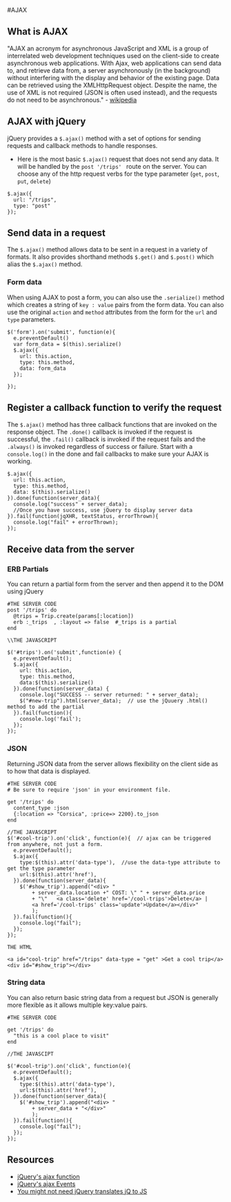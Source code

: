 #AJAX

## What is AJAX
"AJAX an acronym for asynchronous JavaScript and XML is a group of interrelated web development techniques used on the client-side to create asynchronous web applications. With Ajax, web applications can send data to, and retrieve data from, a server asynchronously (in the background) without interfering with the display and behavior of the existing page. Data can be retrieved using the XMLHttpRequest object. Despite the name, the use of XML is not required (JSON is often used instead), and the requests do not need to be asynchronous." - [wikipedia](http://en.wikipedia.org/wiki/Ajax)

## AJAX with jQuery
jQuery provides a `$.ajax()` method with a set of options for sending requests and callback methods to handle responses.

* Here is the most basic `$.ajax()` request that does not send any data. It will be handled by the `post '/trips' ` route on the server.  You can choose any of the http request verbs for the type parameter (`get`, `post`, `put`, `delete`)

```
$.ajax({
  url: "/trips",
  type: "post"
});
```

## Send data in a request
The `$.ajax()` method allows data to be sent in a request in a variety of formats. It also provides shorthand methods `$.get()` and `$.post()` which alias the `$.ajax()` method.

### Form data
When using AJAX to post a form, you can also use the `.serialize()` method which creates a string of `key : value` pairs from
the form data. You can also use the original `action` and `method` attributes from the form for the `url` and `type` parameters.
```
$('form').on('submit', function(e){
  e.preventDefault()
  var form_data = $(this).serialize()
  $.ajax({
    url: this.action,
    type: this.method,
    data: form_data
  });

});
```

## Register a callback function to verify the request
The `$.ajax()` method has three callback functions that are invoked on the response object. The
`.done()` callback is invoked if the request is successful, the `.fail()` callback is invoked if the
request fails and the `.always()` is invoked regardless of success or failure.  Start with a `console.log()`
in the done and fail callbacks to make sure your AJAX is working.

```
$.ajax({
  url: this.action,
  type: this.method,
  data: $(this).serialize()
}).done(function(server_data){
  console.log("success" + server_data);
  //Once you have success, use jQuery to display server data
}).fail(function(jqXHR, textStatus, errorThrown){
  console.log("fail" + errorThrown);
});
```


## Receive data from the server

### ERB Partials
You can return a partial form from the server and then append it to the DOM using jQuery

```
#THE SERVER CODE
post '/trips' do
  @trips = Trip.create(params[:location])
  erb :_trips  , :layout => false  #_trips is a partial
end
```

```
\\THE JAVASCRIPT

$('#trips').on('submit',function(e) {
  e.preventDefault();
  $.ajax({
    url: this.action,
    type: this.method,
    data:$(this).serialize()
  }).done(function(server_data) {
    console.log("SUCCESS -- server returned: " + server_data);
    $("#new-trip").html(server_data);  // use the jQuuery .html() method to add the partial
  }).fail(function(){
    console.log('fail');
  });
});
```

### JSON
Returning JSON data from the server allows flexibility on the client side as to how that data is displayed.

```
#THE SERVER CODE
# Be sure to require 'json' in your environment file.

get '/trips' do
  content_type :json
  {:location => "Corsica", :price=> 2200}.to_json
end
```

```
//THE JAVASCRIPT
$('#cool-trip').on('click', function(e){  // ajax can be triggered from anywhere, not just a form.
  e.preventDefault();
  $.ajax({
    type:$(this).attr('data-type'),  //use the data-type attribute to get the type parameter
    url:$(this).attr('href'),
  }).done(function(server_data){
    $('#show_trip').append("<div> "
        + server_data.location +" COST: \" " + server_data.price
        + "\"   <a class='delete' href='/cool-trips'>Delete</a> |
        <a href='/cool-trips' class='update'>Update</a></div>"
        );
  }).fail(function(){
    console.log("fail");
  });
});
```

```
THE HTML

<a id="cool-trip" href="/trips" data-type = "get" >Get a cool trip</a>
<div id="#show_trip"></div>

```

### String data
You can also return basic string data from a request but JSON is generally more flexible as it allows multiple key:value pairs.

```
#THE SERVER CODE

get '/trips' do
  "this is a cool place to visit"
end
```

```
//THE JAVASCIPT

$('#cool-trip').on('click', function(e){
  e.preventDefault();
  $.ajax({
    type:$(this).attr('data-type'),
    url:$(this).attr('href'),
  }).done(function(server_data){
    $('#show_trip').append("<div> "
        + server_data + "</div>"
        );
  }).fail(function(){
    console.log("fail");
  });
});
```



## Resources
- [jQuery's ajax function](https://api.jquery.com/jQuery.ajax/)
- [jQuery's ajax Events](https://api.jquery.com/Ajax_Events/)
- [You might not need jQuery translates jQ to JS](http://youmightnotneedjquery.com/#json)
